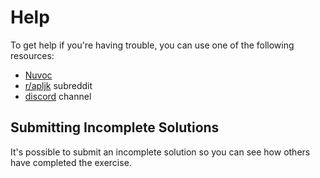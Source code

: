 # Help

To get help if you're having trouble, you can use one of the following resources:

- [Nuvoc][nuvoc-link]
- [r/apljk][reddit-link] subreddit
- [discord][discord-link] channel

## Submitting Incomplete Solutions

It's possible to submit an incomplete solution so you can see how others have completed the exercise.



[nuvoc-link]: https://code.jsoftware.com/wiki/NuVoc
[reddit-link]: https://www.reddit.com/r/apljk/
[discord-link]: https://discord.gg/jA4pRNx5
